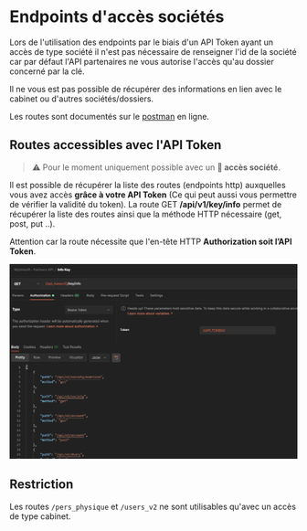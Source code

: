 # Endpoints d'accès sociétés

Lors de l'utilisation des endpoints par le biais d'un API Token ayant un accès de type société il n'est pas nécessaire de renseigner l'id de la société car par défaut l'API partenaires ne vous autorise l'accès qu'au dossier concerné par la clé.

Il ne vous est pas possible de récupérer des informations en lien avec le cabinet ou d'autres sociétés/dossiers.

Les routes sont documentés sur le [postman](https://docs.api.myunisoft.fr/#intro) en ligne.

## Routes accessibles avec l'API Token

> ⚠️ Pour le moment uniquement possible avec un **🔸 accès société**.

Il est possible de récupérer la liste des routes (endpoints http) auxquelles vous avez accès **grâce à votre API Token** (Ce qui peut aussi vous permettre de vérifier la validité du token). La route GET **/api/v1/key/info** permet de récupérer la liste des routes ainsi que la méthode HTTP nécessaire (get, post, put ..).

Attention car la route nécessite que l'en-tête HTTP **Authorization soit l’API Token**.

![](../images/key_info.PNG)

## Restriction

Les routes `/pers_physique` et `/users_v2` ne sont utilisables qu'avec un accès de type cabinet.